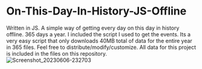 # On-This-Day-In-History-JS-Offline
Written in JS. A simple way of getting every day on this day in history offline. 365 days a year. I included the script I used to get the events. Its a very easy script that only downloads 40MB total of data for the entire year in 365 files. Feel free to distribute/modify/customize. All data for this project is included in the files on this repository.
<br>
![Screenshot_20230606-232703](https://github.com/lex81/On-This-Day-In-History-JS-Offline/assets/68161611/3207b819-b48e-4925-beac-f55790ef392e)

